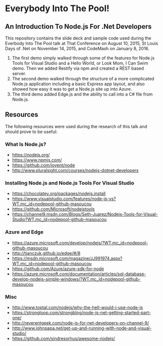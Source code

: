 # Everybody Into The Pool!

## An Introduction To Node.js For .Net Developers

This repository contains the slide deck and sample code used during the Everbody Into The Pool talk at That Conference on August 10, 2015, St Louis Days of .Net on November 14, 2015, and CodeMash on January 8, 2016.

1. The first demo simply walked through some of the features for Node.js Tools for Visual Studio and a Hello World, or Look Mom, I Can Swim demo. Then we added Restify via npm and created a REST based server.
2. The second demo walked through the structure of a more complicated Node.js application including a basic Express app layout, and also showed how easy it was to get a Node.js site up into Azure.
3. The third demo added Edge.js and the ability to call into a C# file from Node.js.

## Resources
The following resources were used during the research of this talk and should prove to be useful:

### What Is Node.js?
* https://nodejs.org/
* https://www.npmjs.com/
* https://github.com/joyent/node
* http://www.pluralsight.com/courses/nodejs-dotnet-developers

### Installing Node.js and Node.js Tools For Visual Studio
* https://chocolatey.org/packages/nodejs.install
* https://www.visualstudio.com/features/node-js-vs?WT.mc_id=nodepool-github-masoucou
* https://github.com/Microsoft/nodejstools
* https://channel9.msdn.com/Blogs/Seth-Juarez/Nodejs-Tools-for-Visual-Studio?WT.mc_id=nodepool-github-masoucou

### Azure and Edge
* https://azure.microsoft.com/develop/nodejs/?WT.mc_id=nodepool-github-masoucou
* http://tjanczuk.github.io/edge/#/8
* https://msdn.microsoft.com/magazine/JJ991974.aspx?WT.mc_id=nodepool-github-masoucou
* https://github.com/Azure/azure-sdk-for-node
* https://azure.microsoft.com/documentation/articles/sql-database-develop-nodejs-simple-windows/?WT.mc_id=nodepool-github-masoucou

### Misc
* http://www.toptal.com/nodejs/why-the-hell-would-i-use-node-js
* https://strongloop.com/strongblog/node-js-net-getting-started-part-one/
* http://reverentgeek.com/node-js-for-net-developers-on-channel-9/
* http://www.johnpapa.net/get-up-and-running-with-node-and-visual-studio/
* https://github.com/sindresorhus/awesome-nodejs/
